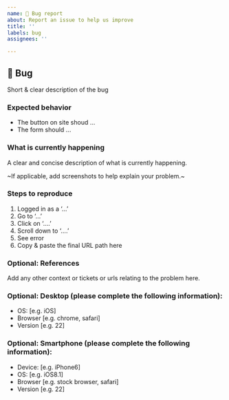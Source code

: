 ```yaml
---
name: 🐛 Bug report
about: Report an issue to help us improve
title: ''
labels: bug
assignees: ''

---
```


##  🐛 Bug

Short & clear description of the bug

### Expected behavior

- The button on site shoud ...
- The form should ...

### What is currently happening
A clear and concise description of what is currently happening.

~If applicable, add screenshots to help explain your problem.~

### Steps to reproduce
1. Logged in as a ‘…’
2. Go to ‘…’
3. Click on ‘….’
4. Scroll down to ‘….’
5. See error
6. Copy & paste the final URL path here

###  Optional: References
Add any other context or tickets or urls relating to the problem here.

### Optional: Desktop (please complete the following information):
 - OS: [e.g. iOS]
 - Browser [e.g. chrome, safari]
 - Version [e.g. 22]

### Optional: Smartphone (please complete the following information):
 - Device: [e.g. iPhone6]
 - OS: [e.g. iOS8.1]
 - Browser [e.g. stock browser, safari]
 - Version [e.g. 22]
